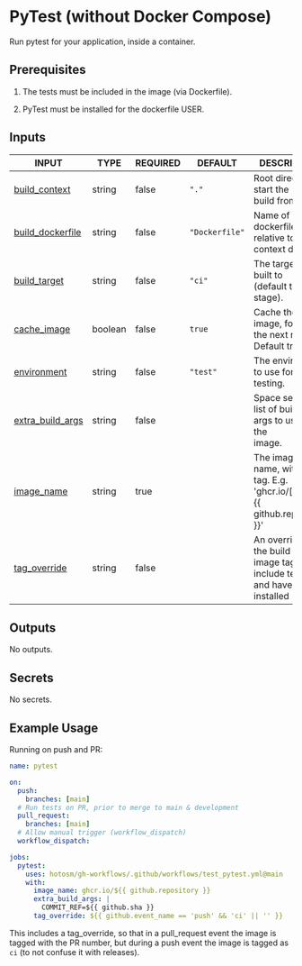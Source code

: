 # PyTest (without Docker Compose)

Run pytest for your application, inside a container.

## Prerequisites

1. The tests must be included in the image (via Dockerfile).

2. PyTest must be installed for the dockerfile USER.

## Inputs

<!-- AUTO-DOC-INPUT:START - Do not remove or modify this section -->

| INPUT                                                                            | TYPE    | REQUIRED | DEFAULT        | DESCRIPTION                                                                               |
| -------------------------------------------------------------------------------- | ------- | -------- | -------------- | ----------------------------------------------------------------------------------------- |
| <a name="input_build_context"></a>[build_context](#input_build_context)          | string  | false    | `"."`          | Root directory to start the <br>build from.                                               |
| <a name="input_build_dockerfile"></a>[build_dockerfile](#input_build_dockerfile) | string  | false    | `"Dockerfile"` | Name of dockerfile, relative to <br>context dir.                                          |
| <a name="input_build_target"></a>[build_target](#input_build_target)             | string  | false    | `"ci"`         | The target to built to <br>(default to ci stage).                                         |
| <a name="input_cache_image"></a>[cache_image](#input_cache_image)                | boolean | false    | `true`         | Cache the built image, for <br>the next run. Default true.                                |
| <a name="input_environment"></a>[environment](#input_environment)                | string  | false    | `"test"`       | The environment to use for <br>testing.                                                   |
| <a name="input_extra_build_args"></a>[extra_build_args](#input_extra_build_args) | string  | false    |                | Space separated list of build <br>args to use for the <br>image.                          |
| <a name="input_image_name"></a>[image_name](#input_image_name)                   | string  | true     |                | The image root name, without <br>tag. E.g. 'ghcr.io/[dollar]{{ github.repository }}'      |
| <a name="input_tag_override"></a>[tag_override](#input_tag_override)             | string  | false    |                | An override for the build <br>image tag. Must include tests <br>and have PyTest installed |

<!-- AUTO-DOC-INPUT:END -->

## Outputs

<!-- AUTO-DOC-OUTPUT:START - Do not remove or modify this section -->

No outputs.

<!-- AUTO-DOC-OUTPUT:END -->

## Secrets

<!-- AUTO-DOC-SECRETS:START - Do not remove or modify this section -->

No secrets.

<!-- AUTO-DOC-SECRETS:END -->

## Example Usage

Running on push and PR:

```yaml
name: pytest

on:
  push:
    branches: [main]
  # Run tests on PR, prior to merge to main & development
  pull_request:
    branches: [main]
  # Allow manual trigger (workflow_dispatch)
  workflow_dispatch:

jobs:
  pytest:
    uses: hotosm/gh-workflows/.github/workflows/test_pytest.yml@main
    with:
      image_name: ghcr.io/${{ github.repository }}
      extra_build_args: |
        COMMIT_REF=${{ github.sha }}
      tag_override: ${{ github.event_name == 'push' && 'ci' || '' }}
```

This includes a tag_override, so that in a pull_request event
the image is tagged with the PR number, but during a push
event the image is tagged as `ci` (to not confuse it with releases).
